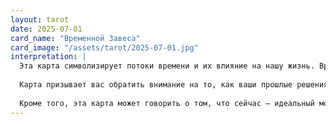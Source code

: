 ```yaml
---
layout: tarot
date: 2025-07-01
card_name: "Временной Завеса"
card_image: "/assets/tarot/2025-07-01.jpg"
interpretation: |
  Эта карта символизирует потоки времени и их влияние на нашу жизнь. Временной Завеса напоминает нам о том, что время — это не просто линейная последовательность событий, а сложная сеть возможностей и выборов. Сегодня вы можете ощутить, как прошлое, настоящее и будущее переплетаются, предоставляя вам уникальную возможность переосмыслить свои действия и намерения.
  
  Карта призывает вас обратить внимание на то, как ваши прошлые решения формируют ваше настоящее. Возможно, пришло время отпустить старые обиды или страхи, которые мешают вашему развитию. Используйте этот день для саморефлексии: подумайте о том, какие уроки вы уже усвоили и как они могут повлиять на ваши будущие шаги. Временной Завеса также предостерегает от спешки — иногда стоит замедлиться и позволить событиям развиваться в своем собственном темпе.
  
  Кроме того, эта карта может говорить о том, что сейчас — идеальный момент для планирования будущего. Сосредоточьтесь на своих мечтах и целях, и не бойтесь визуализировать, каким вы хотите видеть свой путь. Возможно, вам стоит записать свои мысли или задуматься о том, как вы можете создать пространство для новых возможностей. Этот день может стать отправной точкой для изменений, которые вы давно хотели осуществить.
---
```

